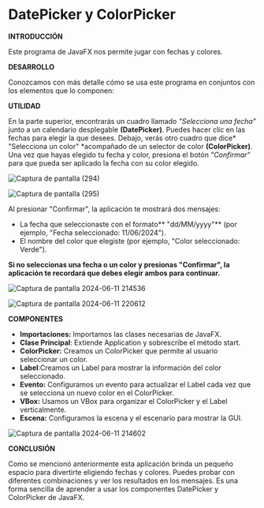 # DatePicker y ColorPicker

**INTRODUCCIÓN**

Este programa de JavaFX nos permite jugar con fechas y colores.  


**DESARROLLO**

Conozcamos con más detalle cómo se usa este programa en conjuntos con los elementos que lo componen:


**UTILIDAD**

En la parte superior, encontrarás un cuadro llamado *"Selecciona una fecha"* junto a un calendario desplegable **(DatePicker)**. Puedes hacer clic en las fechas para elegir la que desees.
Debajo, verás otro cuadro que dice* "Selecciona un color" *acompañado de un selector de color **(ColorPicker)**. 
Una vez que hayas elegido tu fecha y color, presiona el botón *"Confirmar"* para que pueda ser aplicado la fecha con su color elegido.


![Captura de pantalla (294)](https://github.com/Dayana-Sabando/ProyectPiker/assets/168872451/c8ab436d-2ff3-4a92-8c8a-47037ba7d8c2)



![Captura de pantalla (295)](https://github.com/Dayana-Sabando/ProyectPiker/assets/168872451/d5c8b300-a6b3-412d-81c1-94e2a251e3fd)


Al presionar "Confirmar", la aplicación te mostrará dos mensajes:
-	La fecha que seleccionaste con el formato** "dd/MM/yyyy"** (por ejemplo, "Fecha    seleccionado: 11/06/2024").
-	El nombre del color que elegiste (por ejemplo, "Color seleccionado: Verde").


  **Si no seleccionas una fecha o un color y presionas "Confirmar", la aplicación te recordará que debes elegir ambos para continuar.**
  

![Captura de pantalla 2024-06-11 214536](https://github.com/Dayana-Sabando/ProyectPiker/assets/168872451/18dee6ef-3617-4daf-a899-648546d1a774)


![Captura de pantalla 2024-06-11 220612](https://github.com/Dayana-Sabando/ProyectPiker/assets/168872451/048a211b-eca2-4faa-bf65-28f4bbb0b83c)



**COMPONENTES**

-	**Importaciones:** Importamos las clases necesarias de JavaFX.
-	**Clase Principal**: Extiende Application y sobrescribe el método start.
-	**ColorPicker:** Creamos un ColorPicker que permite al usuario seleccionar un color.
-	**Label**:Creamos un Label para mostrar la información del color seleccionado.
-	**Evento:** Configuramos un evento para actualizar el Label cada vez que se selecciona un nuevo color en el ColorPicker.
-	**VBox:** Usamos un VBox para organizar el ColorPicker y el Label verticalmente.
-	**Escena:** Configuramos la escena y el escenario para mostrar la GUI.

![Captura de pantalla 2024-06-11 214602](https://github.com/Dayana-Sabando/ProyectPiker/assets/168872451/f3956bc1-6684-4301-93a3-6f821f451494)


**CONCLUSIÓN**

Como se mencionó anteriormente esta aplicación brinda un pequeño espacio para divertirte eligiendo fechas y colores. Puedes probar con diferentes combinaciones y ver los resultados en los mensajes. Es una forma sencilla de aprender a usar los componentes DatePicker y ColorPicker de JavaFX.
